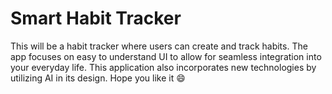 # Smart Habit Tracker
This will be a habit tracker where users can create and track habits. The app focuses on easy to understand UI to allow for seamless integration into your everyday life. This application also incorporates new technologies by utilizing AI in its design. Hope you like it :smile: 
